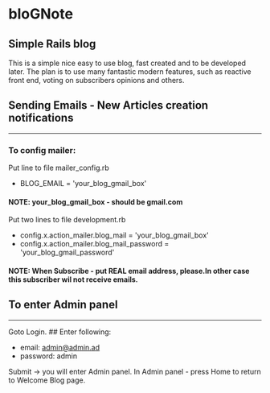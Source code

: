 # bloGNote
Simple Rails blog
--------------------------------
This is a simple nice easy to use blog, fast created and to be developed later.
The plan is to use many fantastic modern features, such as reactive front end, voting on subscribers opinions and others.

## Sending Emails - New Articles creation notifications
--------------------------------

### To config mailer:

Put line to file mailer_config.rb
- BLOG_EMAIL = 'your_blog_gmail_box'

#### NOTE: your_blog_gmail_box - should be gmail.com

Put two lines to file development.rb
- config.x.action_mailer.blog_mail = 'your_blog_gmail_box'
- config.x.action_mailer.blog_mail_password = 'your_blog_gmail_password'

#### NOTE: When Subscribe - put REAL email address, please.In other case this subscriber wil not receive emails.


## To enter Admin panel
-----------------------------------

Goto Login. ## Enter following:

- email: admin@admin.ad
- password: admin

Submit -> you will enter Admin panel. In Admin panel - press Home to return to Welcome Blog page.


